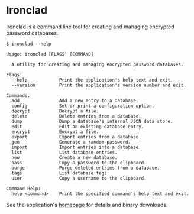 
# Ironclad

Ironclad is a command line tool for creating and managing encrypted password databases.

    $ ironclad --help

    Usage: ironclad [FLAGS] [COMMAND]

      A utility for creating and managing encrypted password databases.

    Flags:
      --help            Print the application's help text and exit.
      --version         Print the application's version number and exit.

    Commands:
      add               Add a new entry to a database.
      config            Set or print a configuration option.
      decrypt           Decrypt a file.
      delete            Delete entries from a database.
      dump              Dump a database's internal JSON data store.
      edit              Edit an existing database entry.
      encrypt           Encrypt a file.
      export            Export entries from a database.
      gen               Generate a random password.
      import            Import entries into a database.
      list              List database entries.
      new               Create a new database.
      pass              Copy a password to the clipboard.
      purge             Purge deleted entries from a database.
      tags              List database tags.
      user              Copy a username to the clipboard.

    Command Help:
      help <command>    Print the specified command's help text and exit.

See the application's [homepage][] for details and binary downloads.

[homepage]: http://mulholland.xyz/dev/ironclad/
